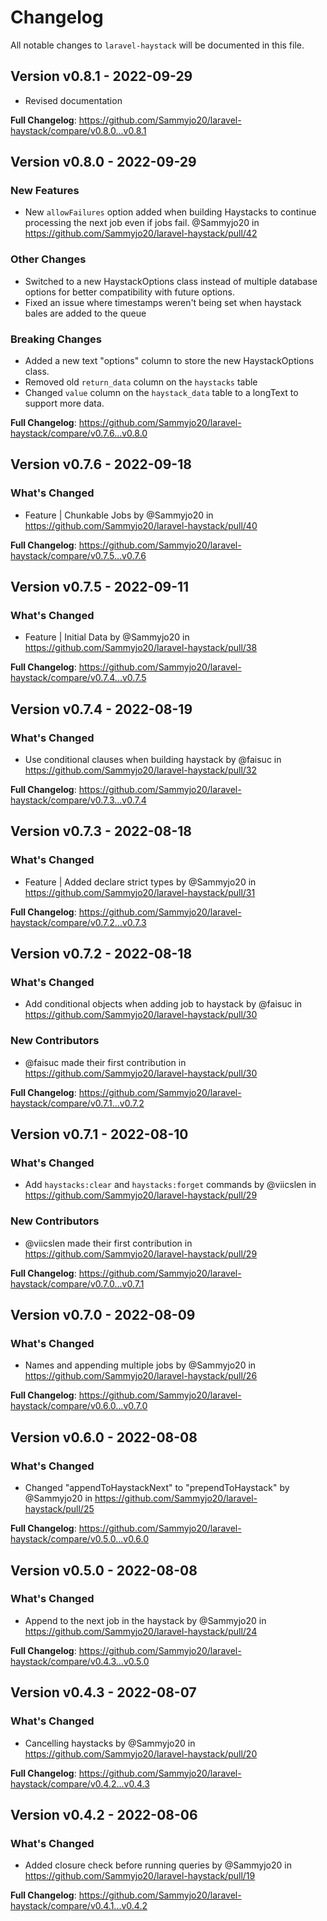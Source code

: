 # Changelog

All notable changes to `laravel-haystack` will be documented in this file.

## Version v0.8.1 - 2022-09-29

- Revised documentation

**Full Changelog**: https://github.com/Sammyjo20/laravel-haystack/compare/v0.8.0...v0.8.1

## Version v0.8.0 - 2022-09-29

### New Features

- New `allowFailures` option added when building Haystacks to continue processing the next job even if jobs fail. @Sammyjo20 in https://github.com/Sammyjo20/laravel-haystack/pull/42

### Other Changes

- Switched to a new HaystackOptions class instead of multiple database options for better compatibility with future options.
- Fixed an issue where timestamps weren't being set when haystack bales are added to the queue

### Breaking Changes

- Added a new text "options" column to store the new HaystackOptions class.
- Removed old `return_data` column on the `haystacks` table
- Changed `value` column on the `haystack_data` table to a longText to support more data.

**Full Changelog**: https://github.com/Sammyjo20/laravel-haystack/compare/v0.7.6...v0.8.0

## Version v0.7.6 - 2022-09-18

### What's Changed

- Feature | Chunkable Jobs by @Sammyjo20 in https://github.com/Sammyjo20/laravel-haystack/pull/40

**Full Changelog**: https://github.com/Sammyjo20/laravel-haystack/compare/v0.7.5...v0.7.6

## Version v0.7.5 - 2022-09-11

### What's Changed

- Feature | Initial Data by @Sammyjo20 in https://github.com/Sammyjo20/laravel-haystack/pull/38

**Full Changelog**: https://github.com/Sammyjo20/laravel-haystack/compare/v0.7.4...v0.7.5

## Version v0.7.4 - 2022-08-19

### What's Changed

- Use conditional clauses when building haystack by @faisuc in https://github.com/Sammyjo20/laravel-haystack/pull/32

**Full Changelog**: https://github.com/Sammyjo20/laravel-haystack/compare/v0.7.3...v0.7.4

## Version v0.7.3 - 2022-08-18

### What's Changed

- Feature | Added declare strict types by @Sammyjo20 in https://github.com/Sammyjo20/laravel-haystack/pull/31

**Full Changelog**: https://github.com/Sammyjo20/laravel-haystack/compare/v0.7.2...v0.7.3

## Version v0.7.2 - 2022-08-18

### What's Changed

- Add conditional objects when adding job to haystack by @faisuc in https://github.com/Sammyjo20/laravel-haystack/pull/30

### New Contributors

- @faisuc made their first contribution in https://github.com/Sammyjo20/laravel-haystack/pull/30

**Full Changelog**: https://github.com/Sammyjo20/laravel-haystack/compare/v0.7.1...v0.7.2

## Version v0.7.1 - 2022-08-10

### What's Changed

- Add `haystacks:clear` and `haystacks:forget` commands by @viicslen in https://github.com/Sammyjo20/laravel-haystack/pull/29

### New Contributors

- @viicslen made their first contribution in https://github.com/Sammyjo20/laravel-haystack/pull/29

**Full Changelog**: https://github.com/Sammyjo20/laravel-haystack/compare/v0.7.0...v0.7.1

## Version v0.7.0 - 2022-08-09

### What's Changed

- Names and appending multiple jobs by @Sammyjo20 in https://github.com/Sammyjo20/laravel-haystack/pull/26

**Full Changelog**: https://github.com/Sammyjo20/laravel-haystack/compare/v0.6.0...v0.7.0

## Version v0.6.0 - 2022-08-08

### What's Changed

- Changed "appendToHaystackNext" to "prependToHaystack" by @Sammyjo20 in https://github.com/Sammyjo20/laravel-haystack/pull/25

**Full Changelog**: https://github.com/Sammyjo20/laravel-haystack/compare/v0.5.0...v0.6.0

## Version v0.5.0 - 2022-08-08

### What's Changed

- Append to the next job in the haystack by @Sammyjo20 in https://github.com/Sammyjo20/laravel-haystack/pull/24

**Full Changelog**: https://github.com/Sammyjo20/laravel-haystack/compare/v0.4.3...v0.5.0

## Version v0.4.3 - 2022-08-07

### What's Changed

- Cancelling haystacks by @Sammyjo20 in https://github.com/Sammyjo20/laravel-haystack/pull/20

**Full Changelog**: https://github.com/Sammyjo20/laravel-haystack/compare/v0.4.2...v0.4.3

## Version v0.4.2 - 2022-08-06

### What's Changed

- Added closure check before running queries by @Sammyjo20 in https://github.com/Sammyjo20/laravel-haystack/pull/19

**Full Changelog**: https://github.com/Sammyjo20/laravel-haystack/compare/v0.4.1...v0.4.2
